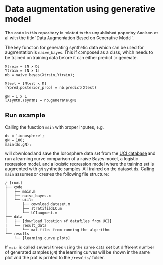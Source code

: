 
# Data augmentation using generative model
The code in this repository is related to the unpublished paper by Axelsen et al with the title 'Data Augmentation Based on Generative Model'.

The key function for generating synthetic data which can be used for augmentation is `naive_bayes`.
This if composed as a class, which needs to be trained on training data before it can either predict or generate.
```
Xtrain = [N x D]
Ytrain = [N x 1]
nb = naive_bayes(Xtrain,Ytrain);

Xtest = [Ntest x D]
[Ypred,posterior_prob] = nb.predict(Xtest)

gN = 1 x 1
[Xsynth,Ysynth] = nb.generate(gN)
```
## Run example
Calling the function `main` with proper inputes, e.g. 
```
ds = 'ionosphere';
gN = 100;
main(ds,gN);
```
will download and save the Ionosphere data set from the [UCI database](https://archive.ics.uci.edu/ml/index.php) and run a learning curve comparison of a naïve Bayes model, a logistic regression model, and a logistic regression model where the training set is augmented with `gN` synthetic samples. All trained on the dataset `ds`.
Calling `main` assumes or creates the following file structure:
```
/ [root]
├── code
│   ├── main.m
│   ├── naive_bayes.m
│   └── utils 
│       ├── download_dataset.m 
│       ├── stratifiedLC.m
│       └── UCIaugment.m
├── data
│   ├── [download location of datafiles from UCI]
|   └── result_data
|       └── mat-files from running the algorithm
└── results
    └── [learning curve plots]
```
If `main` is called several times using the same data set but different number of generated samples (`gN`) the learning curves will be shown in the same plot and the plot is printed to the `/results/` folder.
